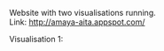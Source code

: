 Website with two visualisations running.   
Link: http://amaya-aita.appspot.com/   

Visualisation 1:   

